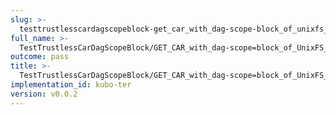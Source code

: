 ```yaml
---
slug: >-
  testtrustlesscardagscopeblock-get_car_with_dag-scope-block_of_unixfs_file_on_a_path_with_sharded_directory_(format-car)
full_name: >-
  TestTrustlessCarDagScopeBlock/GET_CAR_with_dag-scope=block_of_UnixFS_file_on_a_path_with_sharded_directory_(format=car)
outcome: pass
title: >-
  TestTrustlessCarDagScopeBlock/GET_CAR_with_dag-scope=block_of_UnixFS_file_on_a_path_with_sharded_directory_(format=car)
implementation_id: kubo-ter
version: v0.0.2
---
```


